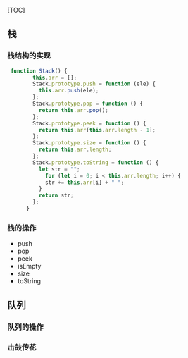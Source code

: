 [TOC]

## 栈

### 栈结构的实现

```js
 function Stack() {
        this.arr = [];
        Stack.prototype.push = function (ele) {
          this.arr.push(ele);
        };
        Stack.prototype.pop = function () {
          return this.arr.pop();
        };
        Stack.prototype.peek = function () {
          return this.arr[this.arr.length - 1];
        };
        Stack.prototype.size = function () {
          return this.arr.length;
        };
        Stack.prototype.toString = function () {
          let str = "";
            for (let i = 0; i < this.arr.length; i++) {
            str += this.arr[i] + " ";
          }
          return str;
        };
      }
```

### 栈的操作

- push
- pop
- peek
- isEmpty
- size
- toString

## 队列

### 队列的操作

### 击鼓传花


